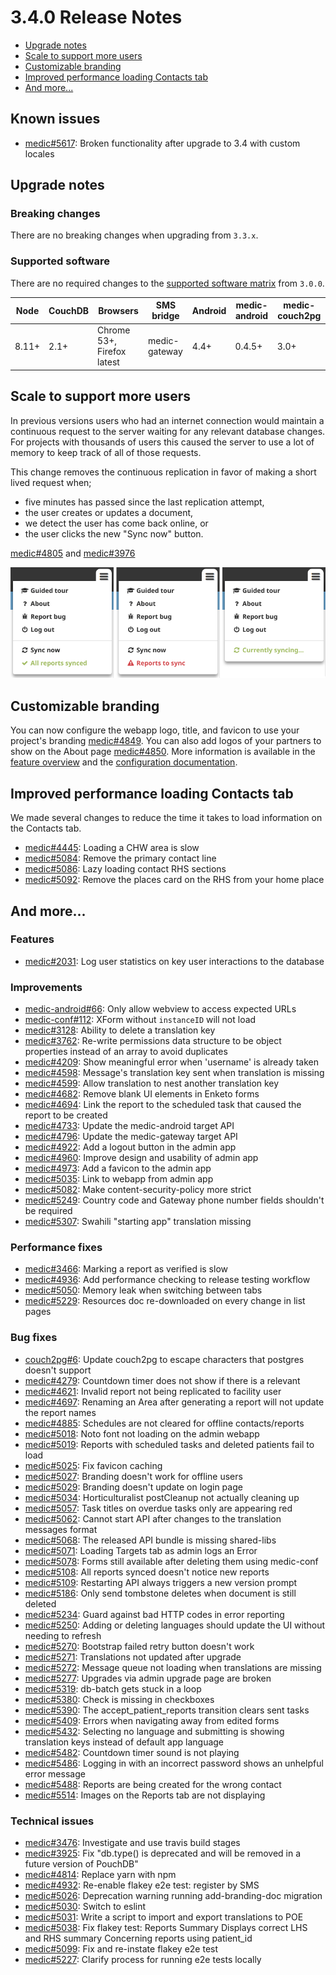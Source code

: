 # 3.4.0 Release Notes

- [Upgrade notes](#upgrade-notes)
- [Scale to support more users](#scale-to-support-more-users)
- [Customizable branding](#customizable-branding)
- [Improved performance loading Contacts tab](#improved-performance-loading-contacts-tab)
- [And more...](#and-more)

## Known issues

- [medic#5617](https://github.com/medic/medic/issues/5617): Broken functionality after upgrade to 3.4 with custom locales

## Upgrade notes

### Breaking changes

There are no breaking changes when upgrading from `3.3.x`.

### Supported software

There are no required changes to the [supported software matrix](https://github.com/medic/medic-docs/blob/master/installation/supported-software.md) from `3.0.0`.

| Node | CouchDB | Browsers | SMS bridge | Android | medic-android | medic-couch2pg |
|----|----|----|----|----|----|---|
| 8.11+ | 2.1+ | Chrome 53+, Firefox latest | medic-gateway | 4.4+ | 0.4.5+ | 3.0+ |

## Scale to support more users

In previous versions users who had an internet connection would maintain a continuous request to the server waiting for any relevant database changes. For projects with thousands of users this caused the server to use a lot of memory to keep track of all of those requests.

This change removes the continuous replication in favor of making a short lived request when;

- five minutes has passed since the last replication attempt,
- the user creates or updates a document,
- we detect the user has come back online, or
- the user clicks the new "Sync now" button.

[medic#4805](https://github.com/medic/medic/issues/4805) and [medic#3976](https://github.com/medic/medic/issues/3976)

![Screenshots](images/3.4.0-sync-now.png)

## Customizable branding

You can now configure the webapp logo, title, and favicon to use your project's branding [medic#4849](https://github.com/medic/medic/issues/4849). You can also add logos of your partners to show on the About page [medic#4850](https://github.com/medic/medic/issues/4850). More information is available in the [feature overview](https://github.com/medic/medic-docs/blob/master/features/webapp-branding.pdf) and the [configuration documentation](https://github.com/medic/medic-docs/blob/master/configuration/developing-community-health-applications.md#graphics).

## Improved performance loading Contacts tab

We made several changes to reduce the time it takes to load information on the Contacts tab.

- [medic#4445](https://github.com/medic/medic/issues/4445): Loading a CHW area is slow
- [medic#5084](https://github.com/medic/medic/issues/5084): Remove the primary contact line
- [medic#5086](https://github.com/medic/medic/issues/5086): Lazy loading contact RHS sections
- [medic#5092](https://github.com/medic/medic/issues/5092): Remove the places card on the RHS from your home place

## And more...

### Features

- [medic#2031](https://github.com/medic/medic/issues/2031): Log user statistics on key user interactions to the database

### Improvements

- [medic-android#66](https://github.com/medic/medic-android/issues/66): Only allow webview to access expected URLs
- [medic-conf#112](https://github.com/medic/medic-conf/issues/112): XForm without `instanceID` will not load
- [medic#3128](https://github.com/medic/medic/issues/3128): Ability to delete a translation key
- [medic#3762](https://github.com/medic/medic/issues/3762): Re-write permissions data structure to be object properties instead of an array to avoid duplicates
- [medic#4209](https://github.com/medic/medic/issues/4209): Show meaningful error when 'username' is already taken
- [medic#4598](https://github.com/medic/medic/issues/4598): Message's translation key sent when translation is missing
- [medic#4599](https://github.com/medic/medic/issues/4599): Allow translation to nest another translation key
- [medic#4682](https://github.com/medic/medic/issues/4682): Remove blank UI elements in Enketo forms
- [medic#4694](https://github.com/medic/medic/issues/4694): Link the report to the scheduled task that caused the report to be created
- [medic#4733](https://github.com/medic/medic/issues/4733): Update the medic-android target API
- [medic#4796](https://github.com/medic/medic/issues/4796): Update the medic-gateway target API
- [medic#4922](https://github.com/medic/medic/issues/4922): Add a logout button in the admin app
- [medic#4960](https://github.com/medic/medic/issues/4960): Improve design and usability of admin app
- [medic#4973](https://github.com/medic/medic/issues/4973): Add a favicon to the admin app
- [medic#5035](https://github.com/medic/medic/issues/5035): Link to webapp from admin app
- [medic#5082](https://github.com/medic/medic/issues/5082): Make content-security-policy more strict
- [medic#5249](https://github.com/medic/medic/issues/5249): Country code and Gateway phone number fields shouldn't be required
- [medic#5307](https://github.com/medic/medic/issues/5307): Swahili "starting app" translation missing

### Performance fixes

- [medic#3466](https://github.com/medic/medic/issues/3466): Marking a report as verified is slow
- [medic#4936](https://github.com/medic/medic/issues/4936): Add performance checking to release testing workflow
- [medic#5050](https://github.com/medic/medic/issues/5050): Memory leak when switching between tabs
- [medic#5229](https://github.com/medic/medic/issues/5229): Resources doc re-downloaded on every change in list pages

### Bug fixes

- [couch2pg#6](https://github.com/medic/couch2pg/issues/6): Update couch2pg to escape characters that postgres doesn't support
- [medic#4279](https://github.com/medic/medic/issues/4279): Countdown timer does not show if there is a relevant
- [medic#4621](https://github.com/medic/medic/issues/4621): Invalid report not being replicated to facility user
- [medic#4697](https://github.com/medic/medic/issues/4697): Renaming an Area after generating a report will not update the report names
- [medic#4885](https://github.com/medic/medic/issues/4885): Schedules are not cleared for offline contacts/reports
- [medic#5018](https://github.com/medic/medic/issues/5018): Noto font not loading on the admin webapp
- [medic#5019](https://github.com/medic/medic/issues/5019): Reports with scheduled tasks and deleted patients fail to load
- [medic#5025](https://github.com/medic/medic/issues/5025): Fix favicon caching
- [medic#5027](https://github.com/medic/medic/issues/5027): Branding doesn't work for offline users
- [medic#5029](https://github.com/medic/medic/issues/5029): Branding doesn't update on login page
- [medic#5034](https://github.com/medic/medic/issues/5034): Horticulturalist postCleanup not actually cleaning up
- [medic#5057](https://github.com/medic/medic/issues/5057): Task titles on overdue tasks only are appearing red
- [medic#5062](https://github.com/medic/medic/issues/5062): Cannot start API after changes to the translation messages format
- [medic#5068](https://github.com/medic/medic/issues/5068): The released API bundle is missing shared-libs
- [medic#5071](https://github.com/medic/medic/issues/5071): Loading Targets tab as admin logs an Error
- [medic#5078](https://github.com/medic/medic/issues/5078): Forms still available after deleting them using medic-conf
- [medic#5108](https://github.com/medic/medic/issues/5108): All reports synced doesn't notice new reports
- [medic#5109](https://github.com/medic/medic/issues/5109): Restarting API always triggers a new version prompt
- [medic#5186](https://github.com/medic/medic/issues/5186): Only send tombstone deletes when document is still deleted
- [medic#5234](https://github.com/medic/medic/issues/5234): Guard against bad HTTP codes in error reporting
- [medic#5250](https://github.com/medic/medic/issues/5250): Adding or deleting languages should update the UI without needing to refresh
- [medic#5270](https://github.com/medic/medic/issues/5270): Bootstrap failed retry button doesn't work
- [medic#5271](https://github.com/medic/medic/issues/5271): Translations not updated after upgrade
- [medic#5272](https://github.com/medic/medic/issues/5272): Message queue not loading when translations are missing
- [medic#5277](https://github.com/medic/medic/issues/5277): Upgrades via admin upgrade page are broken
- [medic#5319](https://github.com/medic/medic/issues/5319): db-batch gets stuck in a loop
- [medic#5380](https://github.com/medic/medic/issues/5380): Check is missing in checkboxes
- [medic#5390](https://github.com/medic/medic/issues/5390): The accept_patient_reports transition clears sent tasks
- [medic#5409](https://github.com/medic/medic/issues/5409): Errors when navigating away from edited forms
- [medic#5432](https://github.com/medic/medic/issues/5432): Selecting no language and submitting is showing translation keys instead of default app language
- [medic#5482](https://github.com/medic/medic/issues/5482): Countdown timer sound is not playing
- [medic#5486](https://github.com/medic/medic/issues/5486): Logging in with an incorrect password shows an unhelpful error message
- [medic#5488](https://github.com/medic/medic/issues/5488): Reports are being created for the wrong contact
- [medic#5514](https://github.com/medic/medic/issues/5514): Images on the Reports tab are not displaying

### Technical issues

- [medic#3476](https://github.com/medic/medic/issues/3476): Investigate and use travis build stages
- [medic#3925](https://github.com/medic/medic/issues/3925): Fix "db.type() is deprecated and will be removed in a future version of PouchDB"
- [medic#4814](https://github.com/medic/medic/issues/4814): Replace yarn with npm
- [medic#4932](https://github.com/medic/medic/issues/4932): Re-enable flakey e2e test: register by SMS
- [medic#5026](https://github.com/medic/medic/issues/5026): Deprecation warning running add-branding-doc migration
- [medic#5030](https://github.com/medic/medic/issues/5030): Switch to eslint
- [medic#5031](https://github.com/medic/medic/issues/5031): Write a script to import and export translations to POE
- [medic#5038](https://github.com/medic/medic/issues/5038): Fix flakey test: Reports Summary Displays correct LHS and RHS summary Concerning reports using patient_id
- [medic#5099](https://github.com/medic/medic/issues/5099): Fix and re-instate flakey e2e test
- [medic#5227](https://github.com/medic/medic/issues/5227): Clarify process for running e2e tests locally
